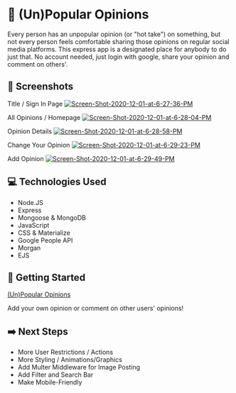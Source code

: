 # :zany_face: (Un)Popular Opinions

Every person has an unpopular opinion (or "hot take") on something, but not every person feels comfortable sharing those opinions on regular social media platforms.  This express app is a designated place for anybody to do just that.  No account needed, just login with google, share your opinion and comment on others'.  

## :camera_flash: Screenshots
<label>Title / Sign In Page
<a href="https://imgbb.com/"><img src="https://i.ibb.co/SxZ5GdB/Screen-Shot-2020-12-01-at-6-27-36-PM.png" alt="Screen-Shot-2020-12-01-at-6-27-36-PM" border="0"></a>
</label>

<label>All Opinions / Homepage
<a href="https://ibb.co/MBGKSnw"><img src="https://i.ibb.co/tLxnKBj/Screen-Shot-2020-12-01-at-6-28-04-PM.png" alt="Screen-Shot-2020-12-01-at-6-28-04-PM" border="0"></a>
</label>

<label>Opinion Details
<a href="https://ibb.co/87VssRZ"><img src="https://i.ibb.co/FDt33fT/Screen-Shot-2020-12-01-at-6-28-58-PM.png" alt="Screen-Shot-2020-12-01-at-6-28-58-PM" border="0"></a>
</label>

<label>Change Your Opinion
<a href="https://ibb.co/qJmJWjZ"><img src="https://i.ibb.co/xFzFfL4/Screen-Shot-2020-12-01-at-6-29-23-PM.png" alt="Screen-Shot-2020-12-01-at-6-29-23-PM" border="0"></a>
</label>

<label>Add Opinion
<a href="https://ibb.co/tq9vyV6"><img src="https://i.ibb.co/F5FyGR1/Screen-Shot-2020-12-01-at-6-29-49-PM.png" alt="Screen-Shot-2020-12-01-at-6-29-49-PM" border="0"></a>
</label>

## :computer: Technologies Used

<ul>
<li>Node.JS</li>
<li>Express</li>
<li>Mongoose & MongoDB</li>
<li>JavaScript</li>
<li>CSS & Materialize</li>
<li>Google People API</li>
<li>Morgan</li>
<li>EJS</li>
</ul>


## :rocket: Getting Started
<a href="https://unpopular-opinions-app.herokuapp.com/">(Un)Popular Opinions</a>

Add your own opinion or comment on other users' opinions!

## :arrow_right: Next Steps

<ul>
<li>More User Restrictions / Actions</li>
<li>More Styling / Animations/Graphics</li>
<li>Add Multer Middleware for Image Posting</li>
<li>Add Filter and Search Bar</li>
<li>Make Mobile-Friendly</li>
</ul>